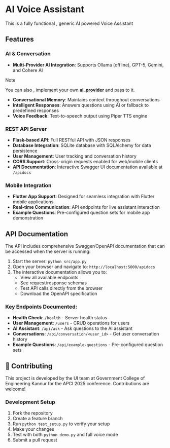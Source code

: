 #  AI Voice Assistant 
This is a fully functional , generic AI powered Voice Assistant 


## Features 
### AI & Conversation
- **Multi-Provider AI Integration**: Supports Ollama (offline), GPT-5, Gemini, and Cohere AI 

> [!NOTE]
> You can also , implement your own **ai_provider** and pass to it.

- **Conversational Memory**: Maintains context throughout conversations
- **Intelligent Responses**: Answers questions using AI or fallback to predefined responses
- **Voice Feedback**: Text-to-speech output using Piper TTS engine

### REST API Server
- **Flask-based API**: Full RESTful API with JSON responses
- **Database Integration**: SQLite database with SQLAlchemy for data persistence
- **User Management**: User tracking and conversation history
- **CORS Support**: Cross-origin requests enabled for web/mobile clients
- **API Documentation**: Interactive Swagger UI documentation available at `/apidocs`

### Mobile Integration
- **Flutter App Support**: Designed for seamless integration with Flutter mobile applications
- **Real-time Communication**: API endpoints for live assistant interaction
- **Example Questions**: Pre-configured question sets for mobile app demonstration


## API Documentation

The API includes comprehensive Swagger/OpenAPI documentation that can be accessed when the server is running:

1. Start the server: `python src/app.py`
2. Open your browser and navigate to: `http://localhost:5000/apidocs`
3. The interactive documentation allows you to:
   - View all available endpoints
   - See request/response schemas
   - Test API calls directly from the browser
   - Download the OpenAPI specification

### Key Endpoints Documented:
- **Health Check**: `/health` - Server health status
- **User Management**: `/users` - CRUD operations for users
- **AI Assistant**: `/api/ask` - Ask questions to the AI assistant
- **Conversations**: `/api/conversation/<user_id>` - Get user conversation history
- **Example Questions**: `/api/example-questions` - Pre-configured question sets


## 🤝 Contributing

This project is developed by the UI team at Government College of Engineering Kannur for the APCI 2025 conference. Contributions are welcome!

### Development Setup
1. Fork the repository
2. Create a feature branch
3. Run `python test_setup.py` to verify your setup
4. Make your changes
5. Test with both `python demo.py` and full voice mode
6. Submit a pull request